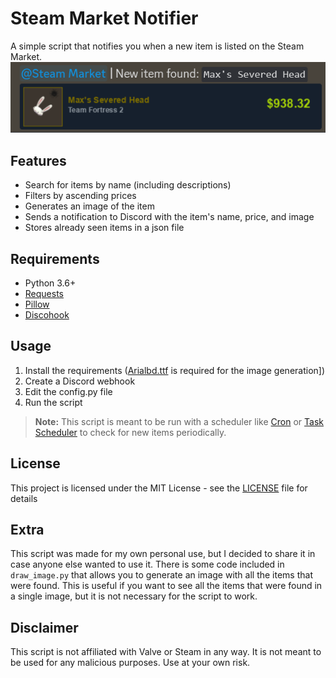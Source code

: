 # Steam Market Notifier
A simple script that notifies you when a new item is listed on the Steam Market.<br>
![Example](ping.png)

## Features
* Search for items by name (including descriptions)
* Filters by ascending prices
* Generates an image of the item
* Sends a notification to Discord with the item's name, price, and image
* Stores already seen items in a json file

## Requirements
* Python 3.6+
* [Requests](http://docs.python-requests.org/en/master/)
* [Pillow](https://pillow.readthedocs.io/en/stable/)
* [Discohook](https://github.com/Janakthegamer/Discohook)

## Usage
1. Install the requirements ([Arialbd.ttf](https://fontsfree.net/arial-bold-font-download.html) is required for the image generation])
2. Create a Discord webhook
3. Edit the config.py file
4. Run the script
> **Note:**
> This script is meant to be run with a scheduler like [Cron](https://en.wikipedia.org/wiki/Cron) or [Task Scheduler](https://en.wikipedia.org/wiki/Windows_Task_Scheduler) to check for new items periodically.

## License
This project is licensed under the MIT License - see the [LICENSE](LICENSE) file for details

## Extra
This script was made for my own personal use, but I decided to share it in case anyone else wanted to use it.
There is some code included in ``draw_image.py`` that allows you to generate an image with all the items that were found.
This is useful if you want to see all the items that were found in a single image, but it is not necessary for the script to work.

## Disclaimer
This script is not affiliated with Valve or Steam in any way. It is not meant to be used for any malicious purposes. Use at your own risk.